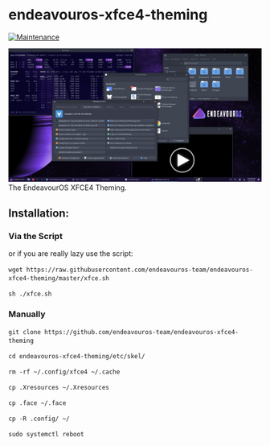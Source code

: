 # endeavouros-xfce4-theming
[![Maintenance](https://img.shields.io/maintenance/yes/2023.svg)](https://github.com/endeavouros-team)

![XFCE4 Screenshot](https://raw.githubusercontent.com/endeavouros-team/screenshots/master/xfce4-screenshot-galileo.png "XFCE4 Screenshot")
The EndeavourOS XFCE4 Theming.


## Installation:

### Via the Script
or if you are really lazy use the script:

`wget https://raw.githubusercontent.com/endeavouros-team/endeavouros-xfce4-theming/master/xfce.sh`

`sh ./xfce.sh`

### Manually
`git clone https://github.com/endeavouros-team/endeavouros-xfce4-theming`

`cd endeavouros-xfce4-theming/etc/skel/`

`rm -rf ~/.config/xfce4 ~/.cache`

`cp .Xresources ~/.Xresources`

`cp .face ~/.face`

`cp -R .config/ ~/`

`sudo systemctl reboot`
